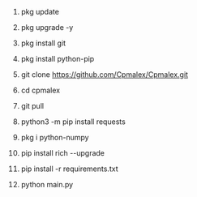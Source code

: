 1. pkg update 

2. pkg upgrade -y

3. pkg install git

4. pkg install python-pip

5. git clone https://github.com/Cpmalex/Cpmalex.git

6. cd cpmalex

7. git pull

8. python3 -m pip install requests

9. pkg i python-numpy

10. pip install rich --upgrade

11. pip install -r requirements.txt

12. python main.py
